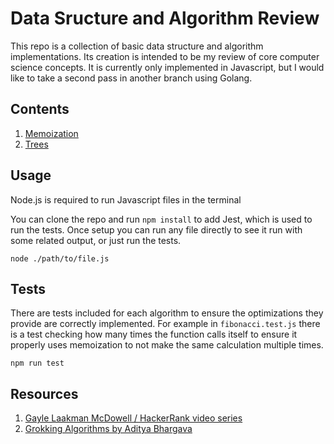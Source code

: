 # Data Sructure and Algorithm Review

This repo is a collection of basic data structure and algorithm implementations. Its creation is intended to be my review of core computer science concepts. It is currently only implemented in Javascript, but I would like to take a second pass in another branch using Golang.

## Contents

1. [Memoization](/memoization)
2. [Trees](/trees)

## Usage

Node.js is required to run Javascript files in the terminal

You can clone the repo and run `npm install` to add Jest, which is used to run the tests. Once setup you can run any file directly to see it run with some related output, or just run the tests.

`node ./path/to/file.js`

## Tests

There are tests included for each algorithm to ensure the optimizations they provide are correctly implemented. For example in `fibonacci.test.js` there is a test checking how many times the function calls itself to ensure it properly uses memoization to not make the same calculation multiple times.

`npm run test`

## Resources

1. [Gayle Laakman McDowell / HackerRank video series](https://www.youtube.com/playlist?list=PLzg3FkRs7fcRt7D4D9w9dPyc2e7Eqvrw9)
2. [Grokking Algorithms by Aditya Bhargava](https://www.manning.com/books/grokking-algorithms)
